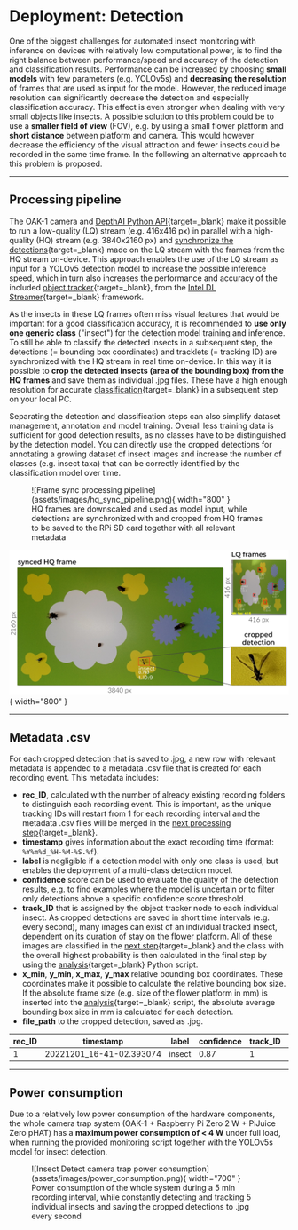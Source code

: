 # Deployment: Detection

One of the biggest challenges for automated insect monitoring with inference on
devices with relatively low computational power, is to find the right balance
between performance/speed and accuracy of the detection and classification
results. Performance can be increased by choosing **small models** with few
parameters (e.g. YOLOv5s) and **decreasing the resolution** of frames that are
used as input for the model. However, the reduced image resolution can
significantly decrease the detection and especially classification accuracy.
This effect is even stronger when dealing with very small objects like insects.
A possible solution to this problem could be to use a **smaller field of view**
(FOV), e.g. by using a small flower platform and **short distance** between
platform and camera. This would however decrease the efficiency of the visual
attraction and fewer insects could be recorded in the same time frame. In the
following an alternative approach to this problem is proposed.

---

## Processing pipeline

The OAK-1 camera and
[DepthAI Python API](https://docs.luxonis.com/projects/api/en/latest/){target=_blank}
make it possible to run a low-quality (LQ) stream (e.g. 416x416 px) in parallel
with a high-quality (HQ) stream (e.g. 3840x2160 px) and
[synchronize the detections](../software/programming.md#automated-monitoring-script){target=_blank}
made on the LQ stream with the frames from the HQ stream on-device. This
approach enables the use of the LQ stream as input for a YOLOv5 detection model
to increase the possible inference speed, which in turn also increases the
performance and accuracy of the included
[object tracker](https://docs.luxonis.com/projects/api/en/latest/components/nodes/object_tracker/){target=_blank},
from the [Intel DL Streamer](https://dlstreamer.github.io/dev_guide/object_tracking.html){target=_blank}
framework.

As the insects in these LQ frames often miss visual features that would be
important for a good classification accuracy, it is recommended to
**use only one generic class** ("insect") for the detection model training and
inference. To still be able to classify the detected insects in a subsequent
step, the detections (= bounding box coordinates) and tracklets (= tracking ID)
are synchronized with the HQ stream in real time on-device. In this way it is
possible to
**crop the detected insects (area of the bounding box) from the HQ frames** and
save them as individual .jpg files. These have a high enough resolution for
accurate [classification](classification.md){target=_blank} in a subsequent
step on your local PC.

Separating the detection and classification steps can also simplify dataset
management, annotation and model training. Overall less training data is
sufficient for good detection results, as no classes have to be distinguished
by the detection model. You can directly use the cropped detections for
annotating a growing dataset of insect images and increase the number of
classes (e.g. insect taxa) that can be correctly identified by the
classification model over time.

<figure markdown>
  ![Frame sync processing pipeline](assets/images/hq_sync_pipeline.png){ width="800" }
  <figcaption>HQ frames are downscaled and used as model input, while detections are
              synchronized with and cropped from HQ frames to be saved to the RPi SD
              card together with all relevant metadata</figcaption>
</figure>

![HQ frame sync cropped detection](assets/images/hq_frame_sync.png){ width="800" }

---

## Metadata .csv

For each cropped detection that is saved to .jpg, a new row with relevant
metadata is appended to a metadata .csv file that is created for each recording
event. This metadata includes:

- **rec_ID**, calculated with the number of already existing recording folders
  to distinguish each recording event. This is important, as the unique
  tracking IDs will restart from 1 for each recording interval and the metadata
  .csv files will be merged in the
  [next processing step](classification.md){target=_blank}.
- **timestamp** gives information about the exact recording time (format:
  `%Y%m%d_%H-%M-%S.%f`).
- **label** is negligible if a detection model with only one class is used, but
  enables the deployment of a multi-class detection model.
- **confidence** score can be used to evaluate the quality of the detection
  results, e.g. to find examples where the model is uncertain or to filter only
  detections above a specific confidence score threshold.
- **track_ID** that is assigned by the object tracker node to each individual
  insect. As cropped detections are saved in short time intervals (e.g. every
  second), many images can exist of an individual tracked insect, dependent on
  its duration of stay on the flower platform. All of these images are
  classified in the [next step](classification.md){target=_blank} and the class
  with the overall highest probability is then calculated in the final step by
  using the [analysis](analysis.md){target=_blank} Python script.
- **x_min**, **y_min**, **x_max**, **y_max** relative bounding box coordinates.
  These coordinates make it possible to calculate the relative bounding box
  size. If the absolute frame size (e.g. size of the flower platform in mm) is
  inserted into the [analysis](analysis.md){target=_blank} script, the absolute
  average bounding box size in mm is calculated for each detection.
- **file_path** to the cropped detection, saved as .jpg.

| rec_ID | timestamp                                                          | label  | confidence | track_ID | x_min  | y_min  | x_max  | y_max  | file_path                                                                                                                                    |
| ------ | ------------------------------------------------------------------ | ------ | ---------- | -------- | ------ | ------ | ------ | ------ | -------------------------------------------------------------------------------------------------------------------------------------------- |
| 1      | <span style="white-space: nowrap;">20221201_16-41-02.393074</span> | insect | 0.87       | 1        | 0.5647 | 0.5357 | 0.6321 | 0.6132 | <span style="white-space: nowrap;">./insect-detect/data/20221201/20221201_16-40/cropped/insect/20221201_16-41-02.393074_1_cropped.jpg</span> |

---

## Power consumption

Due to a relatively low power consumption of the hardware components, the whole
camera trap system (OAK-1 + Raspberry Pi Zero 2 W + PiJuice Zero pHAT) has a
**maximum power consumption of < 4 W** under full load, when running the
provided monitoring script together with the YOLOv5s model for insect detection.

<figure markdown>
  ![Insect Detect camera trap power consumption](assets/images/power_consumption.png){ width="700" }
  <figcaption>Power consumption of the whole system during a 5 min recording
              interval, while constantly detecting and tracking 5 individual
              insects and saving the cropped detections to .jpg every second</figcaption>
</figure>
